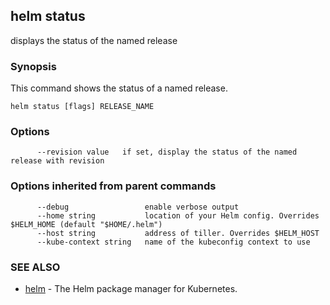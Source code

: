 ## helm status

displays the status of the named release

### Synopsis



This command shows the status of a named release.


```
helm status [flags] RELEASE_NAME
```

### Options

```
      --revision value   if set, display the status of the named release with revision
```

### Options inherited from parent commands

```
      --debug                 enable verbose output
      --home string           location of your Helm config. Overrides $HELM_HOME (default "$HOME/.helm")
      --host string           address of tiller. Overrides $HELM_HOST
      --kube-context string   name of the kubeconfig context to use
```

### SEE ALSO
* [helm](helm.md)	 - The Helm package manager for Kubernetes.

